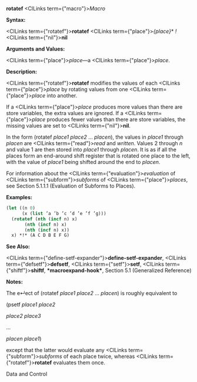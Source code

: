 **rotatef** <ClLinks  term={"macro"}><i>Macro</i></ClLinks> 



**Syntax:** 



<ClLinks  term={"rotatef"}><b>rotatef</b></ClLinks> <ClLinks  term={"place"}><i>\{place\}</i></ClLinks>\* *!* <ClLinks  term={"nil"}><b>nil</b></ClLinks> 



**Arguments and Values:** 



<ClLinks  term={"place"}><i>place</i></ClLinks>—a <ClLinks  term={"place"}><i>place</i></ClLinks>. 



**Description:** 



<ClLinks  term={"rotatef"}><b>rotatef</b></ClLinks> modifies the values of each <ClLinks  term={"place"}><i>place</i></ClLinks> by rotating values from one <ClLinks  term={"place"}><i>place</i></ClLinks> into another. 



If a <ClLinks  term={"place"}><i>place</i></ClLinks> produces more values than there are store variables, the extra values are ignored. If a <ClLinks  term={"place"}><i>place</i></ClLinks> produces fewer values than there are store variables, the missing values are set to <ClLinks  term={"nil"}><b>nil</b></ClLinks>. 



In the form (rotatef *place1 place2* ... *placen*), the values in *place1* through *placen* are <ClLinks  term={"read"}><i>read</i></ClLinks> and *written*. Values 2 through *n* and value 1 are then stored into *place1* through *placen*. It is as if all the places form an end-around shift register that is rotated one place to the left, with the value of *place1* being shifted around the end to *placen*. 



For information about the <ClLinks  term={"evaluation"}><i>evaluation</i></ClLinks> of <ClLinks  term={"subform"}><i>subforms</i></ClLinks> of <ClLinks  term={"place"}><i>places</i></ClLinks>, see Section 5.1.1.1 (Evaluation of Subforms to Places). 



**Examples:**
```lisp
(let ((n 0) 
      (x (list ’a ’b ’c ’d ’e ’f ’g))) 
  (rotatef (nth (incf n) x) 
	   (nth (incf n) x) 
	   (nth (incf n) x)) 
  x) *!* (A C D B E F G) 
```
**See Also:** 



<ClLinks  term={"define-setf-expander"}><b>define-setf-expander</b></ClLinks>, <ClLinks  term={"defsetf"}><b>defsetf</b></ClLinks>, <ClLinks  term={"setf"}><b>setf</b></ClLinks>, <ClLinks  term={"shiftf"}><b>shiftf</b></ClLinks>, **\*macroexpand-hook\***, Section 5.1 (Generalized Reference) 



**Notes:** 



The e↵ect of (rotatef *place1 place2* ... *placen*) is roughly equivalent to 



(psetf *place1 place2* 



*place2 place3* 



... 



*placen place1*) 



except that the latter would evaluate any <ClLinks  term={"subform"}><i>subforms</i></ClLinks> of each place twice, whereas <ClLinks  term={"rotatef"}><b>rotatef</b></ClLinks> evaluates them once. 



Data and Control 



 



 



